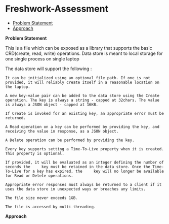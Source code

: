 # Freshwork-Assessment
- [Problem Statement](#problem-statement)    
- [Approach](#approach)
    
    
    
    
    
    
**Problem Statement**

This is a file which can be exposed as a library that supports the basic CRD(create, read, write) operations. Data store is meant to local storage for one single process on single laptop

The data store will support the following :

    It can be initialized using an optional file path. If one is not provided, it will reliably create itself in a reasonable location on the laptop.
    
    A new key-value pair can be added to the data store using the Create operation. The key is always a string - capped at 32chars. The value is always a JSON object - capped at 16KB.
    
    If Create is invoked for an existing key, an appropriate error must be returned.
    
    A Read operation on a key can be performed by providing the key, and receiving the value in response, as a JSON object.
    
    A Delete operation can be performed by providing the key.
    
    Every key supports setting a Time-To-Live property when it is created. This property is optional. 
    
    If provided, it will be evaluated as an integer defining the number of seconds the     key must be retained in the data store. Once the Time-To-Live for a key has expired, the     key will no longer be available for Read or Delete operations.
    
    Appropriate error responses must always be returned to a client if it uses the data store in unexpected ways or breaches any limits.
    
    The file size never exceeds 1GB.
    
    The file is accessed by multi-threading.
    
**Approach**





